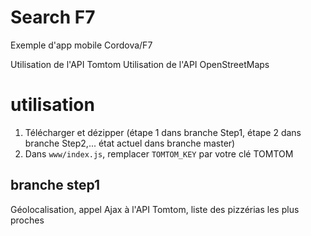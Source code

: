 # Search F7

Exemple d'app mobile Cordova/F7

Utilisation de l'API Tomtom
Utilisation de l'API OpenStreetMaps

# utilisation

1. Télécharger et dézipper (étape 1 dans branche Step1, étape 2 dans branche Step2,... état actuel dans branche master)
2. Dans `www/index.js`, remplacer `TOMTOM_KEY` par votre clé TOMTOM

## branche step1
Géolocalisation, appel Ajax à l'API Tomtom, liste des pizzérias les plus proches
